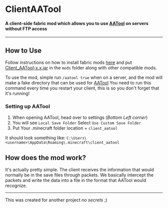 # ClientAATool
#### A client-side fabric mod which allows you to use [AATool](https://github.com/DarwinBaker/AATool) on servers without FTP access

---
## How to Use
Follow instructions on how to install fabric mods [here](https://fabricmc.net/use/) and put [Client_AATool-x.x.jar](https://github.com/fxmorin/Client_AATool/releases) in the `mods` folder along with other compatible mods.

To use the mod, simple run `/aatool true` when on a server, and the mod will make a fake directory that can be used for [AATool](https://github.com/DarwinBaker/AATool)
You need to run this command every time you restart your client, this is so you don't forget that it's running!

### Setting up AATool
1. When opening AATool, head over to settings (*Bottom Left corner*)
2. You will see `Local Save Folder` Select `Use Custom Save Folder`
3. Put Your .minecraft folder location + `client_aatool`

It should look something like: `C:\Users\<username>\AppData\Roaming\.minecraft\client_aatool`

## How does the mod work?
It's actually pretty simple. The client receives the information that would normally be in the save files through packets.
We basically intercept the packets and write the data into a file in the format that AATool would recognize.

---

This was created for another project *no secrets* ;)